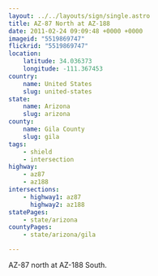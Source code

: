 ```yaml
---
layout: ../../layouts/sign/single.astro
title: AZ-87 North at AZ-188
date: 2011-02-24 09:09:48 +0000 +0000
imageid: "5519869747"
flickrid: "5519869747"
location:
    latitude: 34.036373
    longitude: -111.367453
country:
    name: United States
    slug: united-states
state:
    name: Arizona
    slug: arizona
county:
    name: Gila County
    slug: gila
tags:
    - shield
    - intersection
highway:
    - az87
    - az188
intersections:
    - highway1: az87
      highway2: az188
statePages:
    - state/arizona
countyPages:
    - state/arizona/gila

---
```

AZ-87 north at AZ-188 South.